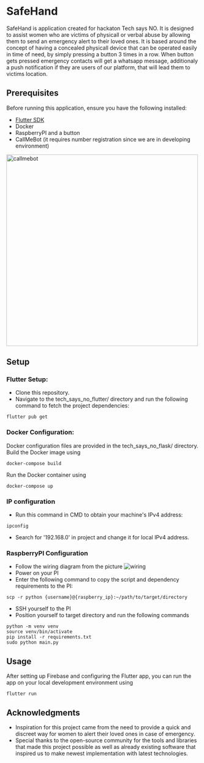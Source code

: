 # SafeHand
SafeHand is application created for hackaton Tech says NO. It is designed to assist women who are victims of physicall or verbal abuse by allowing them to send an emergency alert to their loved ones. It is based around the concept of having a concealed physicall device that can be operated easily in time of need, by simply pressing a button 3 times in a row. When button gets pressed emergency contacts will get a whatsapp message, additionaly a push notification if they are users of our platform, that will lead them to victims location.

## Prerequisites
Before running this application, ensure you have the following installed:

 - [Flutter SDK](https://docs.flutter.dev/get-started/install)
 - Docker
 - RaspberryPI and a button
 - CallMeBot (it requires number registration since we are in developing environment)

<img src="https://github.com/Obradowski1389/tech_says_no/blob/master/documentation/callmebot.jpg" alt="callmebot" height="500"/>

## Setup
### Flutter Setup:
- Clone this repository.
- Navigate to the tech_says_no_flutter/ directory and run the following command to fetch the project dependencies:
```
flutter pub get
```

### Docker Configuration:
Docker configuration files are provided in the tech_says_no_flask/ directory.
Build the Docker image using 
```
docker-compose build
```
Run the Docker container using 
```
docker-compose up
```

### IP configuration
- Run this command in CMD to obtain your machine's IPv4 address:
```
ipconfig
```
- Search for '192.168.0' in project and change it for local IPv4 address.

### RaspberryPI Configuration
- Follow the wiring diagram from the picture
![wiring](https://github.com/Obradowski1389/tech_says_no/blob/master/documentation/2-pin-button.png)
- Power on your PI
- Enter the following command to copy the script and dependency requirements to the PI:
```
scp -r python {username}@{raspberry_ip}:~/path/to/target/directory
```
- SSH yourself to the PI
- Position yourself to target directory and run the following commands
```
python -m venv venv
source venv/bin/activate
pip install -r requirements.txt
sudo python main.py
```

## Usage
After setting up Firebase and configuring the Flutter app, you can run the app on your local development environment using 
```
flutter run
```

## Acknowledgments
- Inspiration for this project came from the need to provide a quick and discreet way for women to alert their loved ones in case of emergency.
- Special thanks to the open-source community for the tools and libraries that made this project possible as well as already existing software that inspired us to make newest implementation with latest technologies.
